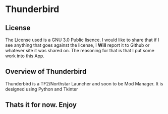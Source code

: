 # Thunderbird
## License
The License used is a GNU 3.0 Public lisence.
I would like to share that if I see anything that goes against the license, I **Will** report it to Github or whatever site it was shared on.
The reasoning for that is that I put some work into this App.

## Overview of Thunderbird
Thunderbird is a TF2/Northstar Launcher and soon to be Mod Manager.
It is designed using Python and Tkinter

## Thats it for now. Enjoy 

